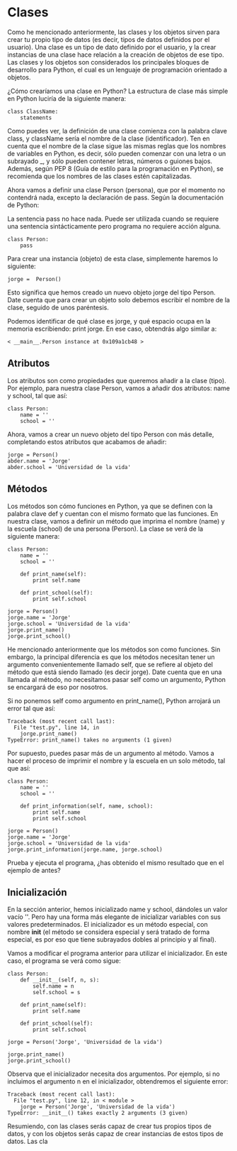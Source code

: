 # Clases

Como he mencionado anteriormente, las clases y los objetos sirven para crear tu propio tipo de datos (es decir, tipos de datos definidos por el usuario). Una clase es un tipo de dato definido por el usuario, y la crear instancias de una clase hace relación a la creación de objetos de ese tipo. Las clases y los objetos son considerados los principales bloques de desarrollo para Python, el cual es un lenguaje de programación orientado a objetos.

¿Cómo crearíamos una clase en Python? La estructura de clase más simple en Python luciría de la siguiente manera:
~~~
class ClassName:
    statements
~~~
Como puedes ver, la definición de una clase comienza con la palabra clave class, y className sería el nombre de la clase (identificador). Ten en cuenta que el nombre de la clase sigue las mismas reglas que los nombres de variables en Python, es decir, sólo pueden comenzar con una letra o un subrayado _, y sólo pueden contener letras, números o guiones bajos. Además, según PEP 8 (Guía de estilo para la programación en Python), se recomienda que los nombres de las clases estén capitalizadas.

Ahora vamos a definir una clase Person (persona), que por el momento no contendrá nada, excepto la declaración de pass. Según la documentación de Python:

La sentencia pass no hace nada. Puede ser utilizada cuando se requiere una sentencia sintácticamente pero programa no requiere acción alguna.
~~~
class Person:
    pass
~~~
Para crear una instancia (objeto) de esta clase, simplemente haremos lo siguiente:
~~~
jorge =  Person()
~~~
Esto significa que hemos creado un nuevo objeto jorge del tipo Person. Date cuenta que para crear un objeto solo debemos escribir el nombre de la clase, seguido de unos paréntesis.

Podemos identificar de qué clase es jorge, y qué espacio ocupa en la memoria escribiendo: print jorge. En ese caso, obtendrás algo similar a:
~~~
< __main__.Person instance at 0x109a1cb48 >
~~~
## Atributos

Los atributos son como propiedades que queremos añadir a la clase (tipo). Por ejemplo, para nuestra clase Person, vamos a añadir dos atributos: name y school, tal que así:
~~~
class Person:
    name = ''
    school = ''
~~~
Ahora, vamos a crear un nuevo objeto del tipo Person con más detalle, completando estos atributos que acabamos de añadir:
~~~
jorge = Person()
abder.name = 'Jorge'
abder.school = 'Universidad de la vida'
~~~
## Métodos

Los métodos son cómo funciones en Python, ya que se definen con la palabra clave def y cuentan con el mismo formato que las funciones. En nuestra clase, vamos a definir un método que imprima el nombre (name) y la escuela (school) de una persona (Person). La clase se verá de la siguiente manera:
~~~
class Person:
    name = ''
    school = ''
     
    def print_name(self):
        print self.name
         
    def print_school(self):
        print self.school
     
jorge = Person()
jorge.name = 'Jorge'
jorge.school = 'Universidad de la vida'
jorge.print_name()
jorge.print_school()
~~~
He mencionado anteriormente que los métodos son como funciones. Sin embargo, la principal diferencia es que los métodos necesitan tener un argumento convenientemente llamado self, que se refiere al objeto del método que está siendo llamado (es decir jorge). Date cuenta que en una llamada al método, no necesitamos pasar self como un argumento, Python se encargará de eso por nosotros.

Si no ponemos self como argumento en print_name(), Python arrojará un error tal que así:
~~~
Traceback (most recent call last):
  File "test.py", line 14, in 
    jorge.print_name()
TypeError: print_name() takes no arguments (1 given)
~~~
Por supuesto, puedes pasar más de un argumento al método. Vamos a hacer el proceso de imprimir el nombre y la escuela en un solo método, tal que así:
~~~
class Person:
    name = ''
    school = ''
     
    def print_information(self, name, school):
        print self.name
        print self.school
             
jorge = Person()
jorge.name = 'Jorge'
jorge.school = 'Universidad de la vida'
jorge.print_information(jorge.name, jorge.school)
~~~
Prueba y ejecuta el programa, ¿has obtenido el mismo resultado que en el ejemplo de antes?

## Inicialización

En la sección anterior, hemos inicializado name y school, dándoles un valor vacío ''. Pero hay una forma más elegante de inicializar variables con sus valores predeterminados. El inicializador es un método especial, con nombre __init__ (el método se considera especial y será tratado de forma especial, es por eso que tiene subrayados dobles al principio y al final).

Vamos a modificar el programa anterior para utilizar el inicializador. En este caso, el programa se verá como sigue:
~~~
class Person:
    def __init__(self, n, s):
        self.name = n
        self.school = s
     
    def print_name(self):
        print self.name
         
    def print_school(self):
        print self.school
     
jorge = Person('Jorge', 'Universidad de la vida')
 
jorge.print_name()
jorge.print_school()
~~~
Observa que el inicializador necesita dos argumentos. Por ejemplo, si no incluimos el argumento n en el inicializador, obtendremos el siguiente error:
~~~
Traceback (most recent call last):
  File "test.py", line 12, in < module >
    jorge = Person('Jorge', 'Universidad de la vida')
TypeError: __init__() takes exactly 2 arguments (3 given)
~~~
Resumiendo, con las clases serás capaz de crear tus propios tipos de datos, y con los objetos serás capaz de crear instancias de estos tipos de datos. Las cla